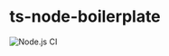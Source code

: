 # ts-node-boilerplate

![Node.js CI](https://github.com/Pegase745/ts-node-boilerplate/workflows/Node.js%20CI/badge.svg?branch=master)
